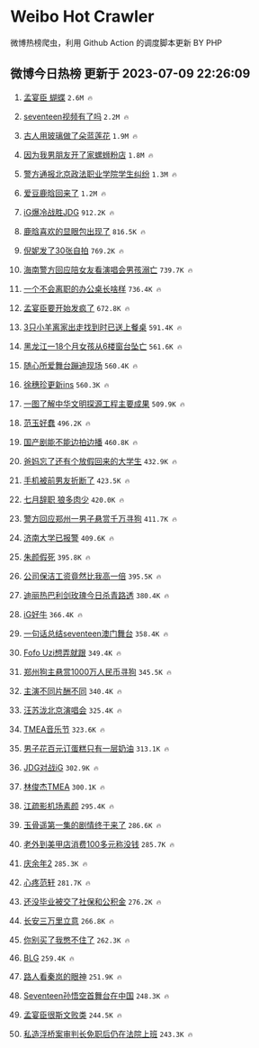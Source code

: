 # Weibo Hot Crawler 



微博热榜爬虫，利用 Github Action 的调度脚本更新 BY PHP 


## 微博今日热榜 更新于 2023-07-09 22:26:09 
1. [孟宴臣 蝴蝶](https://s.weibo.com/weibo?q=%E5%AD%9F%E5%AE%B4%E8%87%A3%20%E8%9D%B4%E8%9D%B6&t=31&band_rank=1&Refer=top) `2.6M 🔥` 

1. [seventeen视频有了吗](https://s.weibo.com/weibo?q=seventeen%E8%A7%86%E9%A2%91%E6%9C%89%E4%BA%86%E5%90%97&t=31&band_rank=2&Refer=top) `2.2M 🔥` 

1. [古人用玻璃做了朵蓝莲花](https://s.weibo.com/weibo?q=%23%E5%8F%A4%E4%BA%BA%E7%94%A8%E7%8E%BB%E7%92%83%E5%81%9A%E4%BA%86%E6%9C%B5%E8%93%9D%E8%8E%B2%E8%8A%B1%23&t=31&band_rank=3&Refer=top) `1.9M 🔥` 

1. [因为我男朋友开了家螺蛳粉店](https://s.weibo.com/weibo?q=%23%E5%9B%A0%E4%B8%BA%E6%88%91%E7%94%B7%E6%9C%8B%E5%8F%8B%E5%BC%80%E4%BA%86%E5%AE%B6%E8%9E%BA%E8%9B%B3%E7%B2%89%E5%BA%97%23&t=31&band_rank=4&Refer=top) `1.8M 🔥` 

1. [警方通报北京政法职业学院学生纠纷](https://s.weibo.com/weibo?q=%23%E8%AD%A6%E6%96%B9%E9%80%9A%E6%8A%A5%E5%8C%97%E4%BA%AC%E6%94%BF%E6%B3%95%E8%81%8C%E4%B8%9A%E5%AD%A6%E9%99%A2%E5%AD%A6%E7%94%9F%E7%BA%A0%E7%BA%B7%23&t=31&band_rank=5&Refer=top) `1.3M 🔥` 

1. [爱豆鹿晗回来了](https://s.weibo.com/weibo?q=%23%E7%88%B1%E8%B1%86%E9%B9%BF%E6%99%97%E5%9B%9E%E6%9D%A5%E4%BA%86%23&t=31&band_rank=6&Refer=top) `1.2M 🔥` 

1. [iG爆冷战胜JDG](https://s.weibo.com/weibo?q=%23iG%E7%88%86%E5%86%B7%E6%88%98%E8%83%9CJDG%23&t=31&band_rank=7&Refer=top) `912.2K 🔥` 

1. [鹿晗喜欢的显眼包出现了](https://s.weibo.com/weibo?q=%23%E9%B9%BF%E6%99%97%E5%96%9C%E6%AC%A2%E7%9A%84%E6%98%BE%E7%9C%BC%E5%8C%85%E5%87%BA%E7%8E%B0%E4%BA%86%23&t=31&band_rank=8&Refer=top) `816.5K 🔥` 

1. [倪妮发了30张自拍](https://s.weibo.com/weibo?q=%23%E5%80%AA%E5%A6%AE%E5%8F%91%E4%BA%8630%E5%BC%A0%E8%87%AA%E6%8B%8D%23&t=31&band_rank=9&Refer=top) `769.2K 🔥` 

1. [海南警方回应陪女友看演唱会男孩溺亡](https://s.weibo.com/weibo?q=%23%E6%B5%B7%E5%8D%97%E8%AD%A6%E6%96%B9%E5%9B%9E%E5%BA%94%E9%99%AA%E5%A5%B3%E5%8F%8B%E7%9C%8B%E6%BC%94%E5%94%B1%E4%BC%9A%E7%94%B7%E5%AD%A9%E6%BA%BA%E4%BA%A1%23&t=31&band_rank=10&Refer=top) `739.7K 🔥` 

1. [一个不会离职的办公桌长啥样](https://s.weibo.com/weibo?q=%23%E4%B8%80%E4%B8%AA%E4%B8%8D%E4%BC%9A%E7%A6%BB%E8%81%8C%E7%9A%84%E5%8A%9E%E5%85%AC%E6%A1%8C%E9%95%BF%E5%95%A5%E6%A0%B7%23&t=31&band_rank=11&Refer=top) `736.4K 🔥` 

1. [孟宴臣要开始发疯了](https://s.weibo.com/weibo?q=%23%E5%AD%9F%E5%AE%B4%E8%87%A3%E8%A6%81%E5%BC%80%E5%A7%8B%E5%8F%91%E7%96%AF%E4%BA%86%23&t=31&band_rank=12&Refer=top) `672.8K 🔥` 

1. [3只小羊离家出走找到时已送上餐桌](https://s.weibo.com/weibo?q=%233%E5%8F%AA%E5%B0%8F%E7%BE%8A%E7%A6%BB%E5%AE%B6%E5%87%BA%E8%B5%B0%E6%89%BE%E5%88%B0%E6%97%B6%E5%B7%B2%E9%80%81%E4%B8%8A%E9%A4%90%E6%A1%8C%23&t=31&band_rank=13&Refer=top) `591.4K 🔥` 

1. [黑龙江一18个月女孩从6楼窗台坠亡](https://s.weibo.com/weibo?q=%23%E9%BB%91%E9%BE%99%E6%B1%9F%E4%B8%8018%E4%B8%AA%E6%9C%88%E5%A5%B3%E5%AD%A9%E4%BB%8E6%E6%A5%BC%E7%AA%97%E5%8F%B0%E5%9D%A0%E4%BA%A1%23&t=31&band_rank=14&Refer=top) `561.6K 🔥` 

1. [随心所爱舞台蹦迪现场](https://s.weibo.com/weibo?q=%23%E9%9A%8F%E5%BF%83%E6%89%80%E7%88%B1%E8%88%9E%E5%8F%B0%E8%B9%A6%E8%BF%AA%E7%8E%B0%E5%9C%BA%23&t=31&band_rank=15&Refer=top) `560.4K 🔥` 

1. [徐穗珍更新ins](https://s.weibo.com/weibo?q=%23%E5%BE%90%E7%A9%97%E7%8F%8D%E6%9B%B4%E6%96%B0ins%23&t=31&band_rank=16&Refer=top) `560.3K 🔥` 

1. [一图了解中华文明探源工程主要成果](https://s.weibo.com/weibo?q=%23%E4%B8%80%E5%9B%BE%E4%BA%86%E8%A7%A3%E4%B8%AD%E5%8D%8E%E6%96%87%E6%98%8E%E6%8E%A2%E6%BA%90%E5%B7%A5%E7%A8%8B%E4%B8%BB%E8%A6%81%E6%88%90%E6%9E%9C%23&t=31&band_rank=17&Refer=top) `509.9K 🔥` 

1. [范玉好蠢](https://s.weibo.com/weibo?q=%E8%8C%83%E7%8E%89%E5%A5%BD%E8%A0%A2&t=31&band_rank=18&Refer=top) `496.2K 🔥` 

1. [国产剧能不能边拍边播](https://s.weibo.com/weibo?q=%E5%9B%BD%E4%BA%A7%E5%89%A7%E8%83%BD%E4%B8%8D%E8%83%BD%E8%BE%B9%E6%8B%8D%E8%BE%B9%E6%92%AD&t=31&band_rank=19&Refer=top) `460.8K 🔥` 

1. [爸妈忘了还有个放假回来的大学生](https://s.weibo.com/weibo?q=%23%E7%88%B8%E5%A6%88%E5%BF%98%E4%BA%86%E8%BF%98%E6%9C%89%E4%B8%AA%E6%94%BE%E5%81%87%E5%9B%9E%E6%9D%A5%E7%9A%84%E5%A4%A7%E5%AD%A6%E7%94%9F%23&t=31&band_rank=20&Refer=top) `432.9K 🔥` 

1. [手机被前男友折断了](https://s.weibo.com/weibo?q=%23%E6%89%8B%E6%9C%BA%E8%A2%AB%E5%89%8D%E7%94%B7%E5%8F%8B%E6%8A%98%E6%96%AD%E4%BA%86%23&t=31&band_rank=21&Refer=top) `423.5K 🔥` 

1. [七月辞职 狼多肉少](https://s.weibo.com/weibo?q=%E4%B8%83%E6%9C%88%E8%BE%9E%E8%81%8C%20%E7%8B%BC%E5%A4%9A%E8%82%89%E5%B0%91&t=31&band_rank=22&Refer=top) `420.0K 🔥` 

1. [警方回应郑州一男子悬赏千万寻狗](https://s.weibo.com/weibo?q=%23%E8%AD%A6%E6%96%B9%E5%9B%9E%E5%BA%94%E9%83%91%E5%B7%9E%E4%B8%80%E7%94%B7%E5%AD%90%E6%82%AC%E8%B5%8F%E5%8D%83%E4%B8%87%E5%AF%BB%E7%8B%97%23&t=31&band_rank=23&Refer=top) `411.7K 🔥` 

1. [济南大学已报警](https://s.weibo.com/weibo?q=%23%E6%B5%8E%E5%8D%97%E5%A4%A7%E5%AD%A6%E5%B7%B2%E6%8A%A5%E8%AD%A6%23&t=31&band_rank=24&Refer=top) `409.6K 🔥` 

1. [朱颜假死](https://s.weibo.com/weibo?q=%23%E6%9C%B1%E9%A2%9C%E5%81%87%E6%AD%BB%23&t=31&band_rank=25&Refer=top) `395.8K 🔥` 

1. [公司保洁工资竟然比我高一倍](https://s.weibo.com/weibo?q=%23%E5%85%AC%E5%8F%B8%E4%BF%9D%E6%B4%81%E5%B7%A5%E8%B5%84%E7%AB%9F%E7%84%B6%E6%AF%94%E6%88%91%E9%AB%98%E4%B8%80%E5%80%8D%23&t=31&band_rank=26&Refer=top) `395.5K 🔥` 

1. [迪丽热巴利剑玫瑰今日杀青路透](https://s.weibo.com/weibo?q=%23%E8%BF%AA%E4%B8%BD%E7%83%AD%E5%B7%B4%E5%88%A9%E5%89%91%E7%8E%AB%E7%91%B0%E4%BB%8A%E6%97%A5%E6%9D%80%E9%9D%92%E8%B7%AF%E9%80%8F%23&t=31&band_rank=27&Refer=top) `380.4K 🔥` 

1. [iG好牛](https://s.weibo.com/weibo?q=iG%E5%A5%BD%E7%89%9B&t=31&band_rank=28&Refer=top) `366.4K 🔥` 

1. [一句话总结seventeen澳门舞台](https://s.weibo.com/weibo?q=%23%E4%B8%80%E5%8F%A5%E8%AF%9D%E6%80%BB%E7%BB%93seventeen%E6%BE%B3%E9%97%A8%E8%88%9E%E5%8F%B0%23&t=31&band_rank=29&Refer=top) `358.4K 🔥` 

1. [Fofo Uzi想弄就跟](https://s.weibo.com/weibo?q=Fofo%20Uzi%E6%83%B3%E5%BC%84%E5%B0%B1%E8%B7%9F&t=31&band_rank=30&Refer=top) `349.4K 🔥` 

1. [郑州狗主悬赏1000万人民币寻狗](https://s.weibo.com/weibo?q=%23%E9%83%91%E5%B7%9E%E7%8B%97%E4%B8%BB%E6%82%AC%E8%B5%8F1000%E4%B8%87%E4%BA%BA%E6%B0%91%E5%B8%81%E5%AF%BB%E7%8B%97%23&t=31&band_rank=31&Refer=top) `345.5K 🔥` 

1. [主演不同片酬不同](https://s.weibo.com/weibo?q=%23%E4%B8%BB%E6%BC%94%E4%B8%8D%E5%90%8C%E7%89%87%E9%85%AC%E4%B8%8D%E5%90%8C%23&t=31&band_rank=32&Refer=top) `340.4K 🔥` 

1. [汪苏泷北京演唱会](https://s.weibo.com/weibo?q=%23%E6%B1%AA%E8%8B%8F%E6%B3%B7%E5%8C%97%E4%BA%AC%E6%BC%94%E5%94%B1%E4%BC%9A%23&t=31&band_rank=33&Refer=top) `325.4K 🔥` 

1. [TMEA音乐节](https://s.weibo.com/weibo?q=TMEA%E9%9F%B3%E4%B9%90%E8%8A%82&t=31&band_rank=34&Refer=top) `323.6K 🔥` 

1. [男子花百元订蛋糕只有一层奶油](https://s.weibo.com/weibo?q=%23%E7%94%B7%E5%AD%90%E8%8A%B1%E7%99%BE%E5%85%83%E8%AE%A2%E8%9B%8B%E7%B3%95%E5%8F%AA%E6%9C%89%E4%B8%80%E5%B1%82%E5%A5%B6%E6%B2%B9%23&t=31&band_rank=35&Refer=top) `313.1K 🔥` 

1. [JDG对战iG](https://s.weibo.com/weibo?q=%23JDG%E5%AF%B9%E6%88%98iG%23&t=31&band_rank=36&Refer=top) `302.9K 🔥` 

1. [林俊杰TMEA](https://s.weibo.com/weibo?q=%E6%9E%97%E4%BF%8A%E6%9D%B0TMEA&t=31&band_rank=37&Refer=top) `300.1K 🔥` 

1. [江疏影机场素颜](https://s.weibo.com/weibo?q=%23%E6%B1%9F%E7%96%8F%E5%BD%B1%E6%9C%BA%E5%9C%BA%E7%B4%A0%E9%A2%9C%23&t=31&band_rank=38&Refer=top) `295.4K 🔥` 

1. [玉骨遥第一集的剧情终于来了](https://s.weibo.com/weibo?q=%23%E7%8E%89%E9%AA%A8%E9%81%A5%E7%AC%AC%E4%B8%80%E9%9B%86%E7%9A%84%E5%89%A7%E6%83%85%E7%BB%88%E4%BA%8E%E6%9D%A5%E4%BA%86%23&t=31&band_rank=39&Refer=top) `286.6K 🔥` 

1. [老外到美甲店消费100多元称没钱](https://s.weibo.com/weibo?q=%23%E8%80%81%E5%A4%96%E5%88%B0%E7%BE%8E%E7%94%B2%E5%BA%97%E6%B6%88%E8%B4%B9100%E5%A4%9A%E5%85%83%E7%A7%B0%E6%B2%A1%E9%92%B1%23&t=31&band_rank=40&Refer=top) `285.7K 🔥` 

1. [庆余年2](https://s.weibo.com/weibo?q=%E5%BA%86%E4%BD%99%E5%B9%B42&t=31&band_rank=41&Refer=top) `285.3K 🔥` 

1. [心疼范轩](https://s.weibo.com/weibo?q=%E5%BF%83%E7%96%BC%E8%8C%83%E8%BD%A9&t=31&band_rank=42&Refer=top) `281.7K 🔥` 

1. [还没毕业被交了社保和公积金](https://s.weibo.com/weibo?q=%23%E8%BF%98%E6%B2%A1%E6%AF%95%E4%B8%9A%E8%A2%AB%E4%BA%A4%E4%BA%86%E7%A4%BE%E4%BF%9D%E5%92%8C%E5%85%AC%E7%A7%AF%E9%87%91%23&t=31&band_rank=43&Refer=top) `276.2K 🔥` 

1. [长安三万里立意](https://s.weibo.com/weibo?q=%E9%95%BF%E5%AE%89%E4%B8%89%E4%B8%87%E9%87%8C%E7%AB%8B%E6%84%8F&t=31&band_rank=44&Refer=top) `266.8K 🔥` 

1. [你别买了我憋不住了](https://s.weibo.com/weibo?q=%23%E4%BD%A0%E5%88%AB%E4%B9%B0%E4%BA%86%E6%88%91%E6%86%8B%E4%B8%8D%E4%BD%8F%E4%BA%86%23&t=31&band_rank=45&Refer=top) `262.3K 🔥` 

1. [BLG](https://s.weibo.com/weibo?q=BLG&t=31&band_rank=46&Refer=top) `259.4K 🔥` 

1. [路人看秦岚的眼神](https://s.weibo.com/weibo?q=%23%E8%B7%AF%E4%BA%BA%E7%9C%8B%E7%A7%A6%E5%B2%9A%E7%9A%84%E7%9C%BC%E7%A5%9E%23&t=31&band_rank=47&Refer=top) `251.9K 🔥` 

1. [Seventeen孙悟空首舞台在中国](https://s.weibo.com/weibo?q=%23Seventeen%E5%AD%99%E6%82%9F%E7%A9%BA%E9%A6%96%E8%88%9E%E5%8F%B0%E5%9C%A8%E4%B8%AD%E5%9B%BD%23&t=31&band_rank=48&Refer=top) `248.3K 🔥` 

1. [孟宴臣很斯文败类](https://s.weibo.com/weibo?q=%E5%AD%9F%E5%AE%B4%E8%87%A3%E5%BE%88%E6%96%AF%E6%96%87%E8%B4%A5%E7%B1%BB&t=31&band_rank=49&Refer=top) `244.5K 🔥` 

1. [私造浮桥案审判长免职后仍在法院上班](https://s.weibo.com/weibo?q=%23%E7%A7%81%E9%80%A0%E6%B5%AE%E6%A1%A5%E6%A1%88%E5%AE%A1%E5%88%A4%E9%95%BF%E5%85%8D%E8%81%8C%E5%90%8E%E4%BB%8D%E5%9C%A8%E6%B3%95%E9%99%A2%E4%B8%8A%E7%8F%AD%23&t=31&band_rank=50&Refer=top) `243.3K 🔥` 


